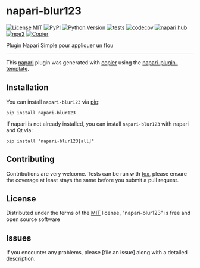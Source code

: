 # napari-blur123

[![License MIT](https://img.shields.io/pypi/l/napari-blur123.svg?color=green)](https://github.com/IbrahimaAlain/napari-blur123/raw/main/LICENSE)
[![PyPI](https://img.shields.io/pypi/v/napari-blur123.svg?color=green)](https://pypi.org/project/napari-blur123)
[![Python Version](https://img.shields.io/pypi/pyversions/napari-blur123.svg?color=green)](https://python.org)
[![tests](https://github.com/IbrahimaAlain/napari-blur123/workflows/tests/badge.svg)](https://github.com/IbrahimaAlain/napari-blur123/actions)
[![codecov](https://codecov.io/gh/IbrahimaAlain/napari-blur123/branch/main/graph/badge.svg)](https://codecov.io/gh/IbrahimaAlain/napari-blur123)
[![napari hub](https://img.shields.io/endpoint?url=https://api.napari-hub.org/shields/napari-blur123)](https://napari-hub.org/plugins/napari-blur123)
[![npe2](https://img.shields.io/badge/plugin-npe2-blue?link=https://napari.org/stable/plugins/index.html)](https://napari.org/stable/plugins/index.html)
[![Copier](https://img.shields.io/endpoint?url=https://raw.githubusercontent.com/copier-org/copier/master/img/badge/badge-grayscale-inverted-border-purple.json)](https://github.com/copier-org/copier)

Plugin Napari Simple pour appliquer un flou

----------------------------------

This [napari] plugin was generated with [copier] using the [napari-plugin-template].

<!--
Don't miss the full getting started guide to set up your new package:
https://github.com/napari/napari-plugin-template#getting-started

and review the napari docs for plugin developers:
https://napari.org/stable/plugins/index.html
-->

## Installation

You can install `napari-blur123` via [pip]:

```
pip install napari-blur123
```

If napari is not already installed, you can install `napari-blur123` with napari and Qt via:

```
pip install "napari-blur123[all]"
```



## Contributing

Contributions are very welcome. Tests can be run with [tox], please ensure
the coverage at least stays the same before you submit a pull request.

## License

Distributed under the terms of the [MIT] license,
"napari-blur123" is free and open source software

## Issues

If you encounter any problems, please [file an issue] along with a detailed description.

[napari]: https://github.com/napari/napari
[copier]: https://copier.readthedocs.io/en/stable/
[@napari]: https://github.com/napari
[MIT]: http://opensource.org/licenses/MIT
[BSD-3]: http://opensource.org/licenses/BSD-3-Clause
[GNU GPL v3.0]: http://www.gnu.org/licenses/gpl-3.0.txt
[GNU LGPL v3.0]: http://www.gnu.org/licenses/lgpl-3.0.txt
[Apache Software License 2.0]: http://www.apache.org/licenses/LICENSE-2.0
[Mozilla Public License 2.0]: https://www.mozilla.org/media/MPL/2.0/index.txt
[napari-plugin-template]: https://github.com/napari/napari-plugin-template

[napari]: https://github.com/napari/napari
[tox]: https://tox.readthedocs.io/en/latest/
[pip]: https://pypi.org/project/pip/
[PyPI]: https://pypi.org/
